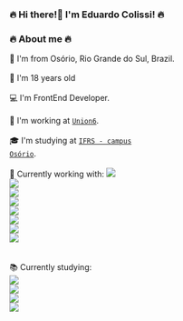 ### 🔥 Hi there!👋 I'm Eduardo Colissi! 🔥

### 🔥 About me 🔥
📍 I'm from Osório, Rio Grande do Sul, Brazil. <br />
<br />
📆 I'm 18 years old <br />
<br />
💻 I'm FrontEnd Developer. <br />
<br />
🚀 I'm working at <code><a href='https://github.com/Union6'>Union6</a></code>. <br />
<br />
🎓 I'm studying at <code><a href='https://ifrs.edu.br/osorio/'>IFRS - campus Osório</a></code>. <br />
<br />
💾 Currently working with: <code><img src='https://img.shields.io/badge/HTML5-E34F26?style=for-the-badge&logo=html5&logoColor=white'/> <img src='https://img.shields.io/badge/CSS3-1572B6?style=for-the-badge&logo=css3&logoColor=white'/> <img src='https://img.shields.io/badge/Ant%20Design-1890FF?style=for-the-badge&logo=antdesign&logoColor=white' /> <img src='https://img.shields.io/badge/JavaScript-F7DF1E?style=for-the-badge&logo=javascript&logoColor=black'/> <img src='https://img.shields.io/badge/TypeScript-007ACC?style=for-the-badge&logo=typescript&logoColor=white'/> <img src='https://img.shields.io/badge/next.js-000000?style=for-the-badge&logo=nextdotjs&logoColor=white'/> <img src='https://img.shields.io/badge/Node.js-339933?style=for-the-badge&logo=nodedotjs&logoColor=white'/> <img src='https://img.shields.io/badge/React-20232A?style=for-the-badge&logo=react&logoColor=61DAFB'/> </code> <br />
<br />
📚 Currently studying: <code> <img src='https://img.shields.io/badge/firebase-ffca28?style=for-the-badge&logo=firebase&logoColor=black'/> <img src='https://img.shields.io/badge/Java-ED8B00?style=for-the-badge&logo=java&logoColor=white'/> <img src='https://img.shields.io/badge/PHP-777BB4?style=for-the-badge&logo=php&logoColor=white'/> <img src='https://img.shields.io/badge/Material--UI-0081CB?style=for-the-badge&logo=material-ui&logoColor=white'/> </code>

